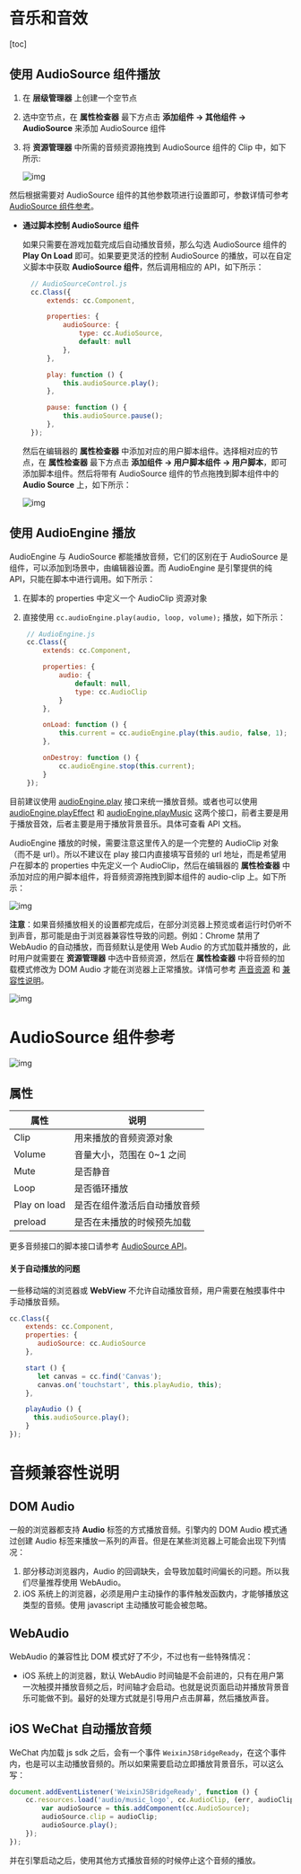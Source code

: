 # 音乐和音效

[toc]

## 使用 AudioSource 组件播放

1. 在 **层级管理器** 上创建一个空节点

2. 选中空节点，在 **属性检查器** 最下方点击 **添加组件 -> 其他组件 -> AudioSource** 来添加 AudioSource 组件

3. 将 **资源管理器** 中所需的音频资源拖拽到 AudioSource 组件的 Clip 中，如下所示:

   ![img](../image/Cocos音乐和音效/audiosource.png)

然后根据需要对 AudioSource 组件的其他参数项进行设置即可，参数详情可参考 [AudioSource 组件参考](https://docs.cocos.com/creator/manual/zh/components/audiosource.html)。

- **通过脚本控制 AudioSource 组件**

  如果只需要在游戏加载完成后自动播放音频，那么勾选 AudioSource 组件的 **Play On Load** 即可。如果要更灵活的控制 AudioSource 的播放，可以在自定义脚本中获取 **AudioSource 组件**，然后调用相应的 API，如下所示：

  ```js
    // AudioSourceControl.js
    cc.Class({
        extends: cc.Component,
  
        properties: {
            audioSource: {
                type: cc.AudioSource,
                default: null
            },
        },
  
        play: function () {
            this.audioSource.play();
        },
  
        pause: function () {
            this.audioSource.pause();
        },
    });
  ```

  然后在编辑器的 **属性检查器** 中添加对应的用户脚本组件。选择相对应的节点，在 **属性检查器** 最下方点击 **添加组件 -> 用户脚本组件 -> 用户脚本**，即可添加脚本组件。然后将带有 AudioSource 组件的节点拖拽到脚本组件中的 **Audio Source** 上，如下所示：

  ![img](../image/Cocos音乐和音效/audiosourcecontrol.png)

## 使用 AudioEngine 播放

AudioEngine 与 AudioSource 都能播放音频，它们的区别在于 AudioSource 是组件，可以添加到场景中，由编辑器设置。而 AudioEngine 是引擎提供的纯 API，只能在脚本中进行调用。如下所示：

1. 在脚本的 properties 中定义一个 AudioClip 资源对象

2. 直接使用 `cc.audioEngine.play(audio, loop, volume);` 播放，如下所示：

   ```js
    // AudioEngine.js
    cc.Class({
        extends: cc.Component,
   
        properties: {
            audio: {
                default: null,
                type: cc.AudioClip
            }
        },
   
        onLoad: function () {
            this.current = cc.audioEngine.play(this.audio, false, 1);
        },
   
        onDestroy: function () {
            cc.audioEngine.stop(this.current);
        }
    });
   ```

目前建议使用 [audioEngine.play](https://docs.cocos.com/creator/api/zh/classes/audioEngine.html#play) 接口来统一播放音频。或者也可以使用 [audioEngine.playEffect](https://docs.cocos.com/creator/api/zh/classes/audioEngine.html#playeffect) 和 [audioEngine.playMusic](https://docs.cocos.com/creator/api/zh/classes/audioEngine.html#playmusic) 这两个接口，前者主要是用于播放音效，后者主要是用于播放背景音乐。具体可查看 API 文档。

AudioEngine 播放的时候，需要注意这里传入的是一个完整的 AudioClip 对象（而不是 url）。所以不建议在 play 接口内直接填写音频的 url 地址，而是希望用户在脚本的 properties 中先定义一个 AudioClip，然后在编辑器的 **属性检查器** 中添加对应的用户脚本组件，将音频资源拖拽到脚本组件的 audio-clip 上。如下所示：

![img](../image/Cocos音乐和音效/audioengine.png)

**注意**：如果音频播放相关的设置都完成后，在部分浏览器上预览或者运行时仍听不到声音，那可能是由于浏览器兼容性导致的问题。例如：Chrome 禁用了 WebAudio 的自动播放，而音频默认是使用 Web Audio 的方式加载并播放的，此时用户就需要在 **资源管理器** 中选中音频资源，然后在 **属性检查器** 中将音频的加载模式修改为 DOM Audio 才能在浏览器上正常播放。详情可参考 [声音资源](https://docs.cocos.com/creator/manual/zh/asset-workflow/audio-asset.html) 和 [兼容性说明](https://docs.cocos.com/creator/manual/zh/audio/compatibility.html)。

![img](../image/Cocos音乐和音效/mode.png)

# AudioSource 组件参考

![img](../image/Cocos音乐和音效/audiosource.png)

## 属性

| 属性         | 说明                         |
| ------------ | ---------------------------- |
| Clip         | 用来播放的音频资源对象       |
| Volume       | 音量大小，范围在 0~1 之间    |
| Mute         | 是否静音                     |
| Loop         | 是否循环播放                 |
| Play on load | 是否在组件激活后自动播放音频 |
| preload      | 是否在未播放的时候预先加载   |

更多音频接口的脚本接口请参考 [AudioSource API](https://docs.cocos.com/creator/api/zh/classes/AudioSource.html)。

#### 关于自动播放的问题

一些移动端的浏览器或 **WebView** 不允许自动播放音频，用户需要在触摸事件中手动播放音频。

```js
cc.Class({
    extends: cc.Component,
    properties: {
       audioSource: cc.AudioSource
    },

    start () {
       let canvas = cc.find('Canvas');
       canvas.on('touchstart', this.playAudio, this);
    },

    playAudio () {
      this.audioSource.play();
    }
});
```

# 音频兼容性说明

## DOM Audio

一般的浏览器都支持 **Audio** 标签的方式播放音频。引擎内的 DOM Audio 模式通过创建 Audio 标签来播放一系列的声音。但是在某些浏览器上可能会出现下列情况：

1. 部分移动浏览器内，Audio 的回调缺失，会导致加载时间偏长的问题。所以我们尽量推荐使用 WebAudio。
2. iOS 系统上的浏览器，必须是用户主动操作的事件触发函数内，才能够播放这类型的音频。使用 javascript 主动播放可能会被忽略。

## WebAudio

WebAudio 的兼容性比 DOM 模式好了不少，不过也有一些特殊情况：

- iOS 系统上的浏览器，默认 WebAudio 时间轴是不会前进的，只有在用户第一次触摸并播放音频之后，时间轴才会启动。也就是说页面启动并播放背景音乐可能做不到。最好的处理方式就是引导用户点击屏幕，然后播放声音。

## iOS WeChat 自动播放音频

WeChat 内加载 js sdk 之后，会有一个事件 `WeixinJSBridgeReady`，在这个事件内，也是可以主动播放音频的。所以如果需要启动立即播放背景音乐，可以这么写：

```javascript
document.addEventListener('WeixinJSBridgeReady', function () {
    cc.resources.load('audio/music_logo', cc.AudioClip, (err, audioClip) => {
        var audioSource = this.addComponent(cc.AudioSource);
        audioSource.clip = audioClip;
        audioSource.play();
    });
});
```

并在引擎启动之后，使用其他方式播放音频的时候停止这个音频的播放。